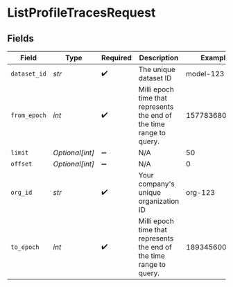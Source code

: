# ListProfileTracesRequest


## Fields

| Field                                                                | Type                                                                 | Required                                                             | Description                                                          | Example                                                              |
| -------------------------------------------------------------------- | -------------------------------------------------------------------- | -------------------------------------------------------------------- | -------------------------------------------------------------------- | -------------------------------------------------------------------- |
| `dataset_id`                                                         | *str*                                                                | :heavy_check_mark:                                                   | The unique dataset ID                                                | model-123                                                            |
| `from_epoch`                                                         | *int*                                                                | :heavy_check_mark:                                                   | Milli epoch time that represents the end of the time range to query. | 1577836800000                                                        |
| `limit`                                                              | *Optional[int]*                                                      | :heavy_minus_sign:                                                   | N/A                                                                  | 50                                                                   |
| `offset`                                                             | *Optional[int]*                                                      | :heavy_minus_sign:                                                   | N/A                                                                  | 0                                                                    |
| `org_id`                                                             | *str*                                                                | :heavy_check_mark:                                                   | Your company's unique organization ID                                | org-123                                                              |
| `to_epoch`                                                           | *int*                                                                | :heavy_check_mark:                                                   | Milli epoch time that represents the end of the time range to query. | 1893456000000                                                        |